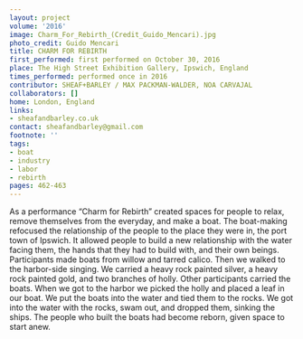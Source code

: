 ```yaml
---
layout: project
volume: '2016'
image: Charm_For_Rebirth_(Credit_Guido_Mencari).jpg
photo_credit: Guido Mencari
title: CHARM FOR REBIRTH
first_performed: first performed on October 30, 2016
place: The High Street Exhibition Gallery, Ipswich, England
times_performed: performed once in 2016
contributor: SHEAF+BARLEY / MAX PACKMAN-WALDER, NOA CARVAJAL
collaborators: []
home: London, England
links:
- sheafandbarley.co.uk
contact: sheafandbarley@gmail.com
footnote: ''
tags:
- boat
- industry
- labor
- rebirth
pages: 462-463
---
```


As a performance “Charm for Rebirth” created spaces for people to relax, remove themselves from the everyday, and make a boat. The boat-making refocused the relationship of the people to the place they were in, the port town of Ipswich. It allowed people to build a new relationship with the water facing them, the hands that they had to build with, and their own beings. Participants made boats from willow and tarred calico. Then we walked to the harbor-side singing. We carried a heavy rock painted silver, a heavy rock painted gold, and two branches of holly. Other participants carried the boats. When we got to the harbor we picked the holly and placed a leaf in our boat. We put the boats into the water and tied them to the rocks. We got into the water with the rocks, swam out, and dropped them, sinking the ships. The people who built the boats had become reborn, given space to start anew.
